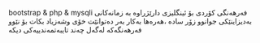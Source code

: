 
bootstrap & php & mysqli فەرهەنگی کۆردی بۆ ئینگلیزی دارێژراوە بە زمانەکانی
بەدیزاینێکی جوانوو زۆر سادە ،هەرەها بەکار بەر دەتوانێت خۆی وشەزیاد بکات بۆ نێوو فەرهەنگەکە لەگەل چەند تایبەتمەندییەکی دیکە
